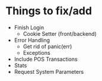 # Things to fix/add
* Finish Login
  * Cookie Setter (front/backend)
* Error Handling
  * Get rid of panic(err)
  * Exceptions
* Include POS Transactions
* Stats
* Request System Parameters
